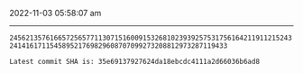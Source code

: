 2022-11-03 05:58:07 am

---

`2456213576166572565771130715160091532681023939257531756164211911215243241416171154589521769829608707099273208812973287119433`

`Latest commit SHA is: 35e69137927624da18ebcdc4111a2d66036b6ad8 `
